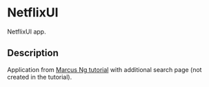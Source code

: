 # NetflixUI

NetflixUI app.

## Description

Application from [Marcus Ng tutorial](https://youtu.be/rJKN_880b-M) with additional search page (not created in the tutorial).
